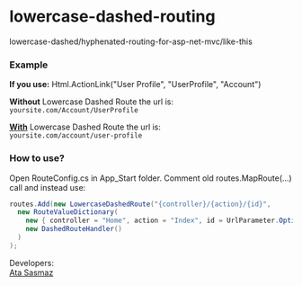 lowercase-dashed-routing
========================

lowercase-dashed/hyphenated-routing-for-asp-net-mvc/like-this


<h3>Example</h3>
<strong>If you use:</strong>
Html.ActionLink("User Profile", "UserProfile", "Account")

**Without** Lowercase Dashed Route the url is:<br />
`yoursite.com/Account/UserProfile`

**<u>With</u>** Lowercase Dashed Route the url is:<br />
`yoursite.com/account/user-profile`

<h3>How to use?</h3>
Open RouteConfig.cs in App_Start folder. Comment old routes.MapRoute(...) call and instead use:

```c#
routes.Add(new LowercaseDashedRoute("{controller}/{action}/{id}",
  new RouteValueDictionary(
    new { controller = "Home", action = "Index", id = UrlParameter.Optional }),
    new DashedRouteHandler()
  )
);
```

Developers: <br/>
[Ata Sasmaz](http://www.ata.io)
